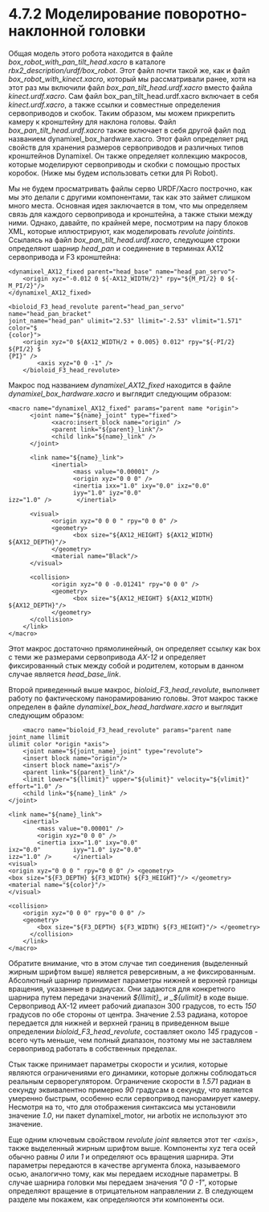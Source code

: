 # 4.7.2 Моделирование поворотно-наклонной головки

Общая модель этого робота находится в файле _box\_robot\_with\_pan\_tilt\_head.xacro_ в каталоге _rbx2\_description/urdf/box\_robot_. Этот файл почти такой же, как и файл _box\_robot\_with\_kinect.xacro_, который мы рассматривали ранее, хотя на этот раз мы  включили файл _box\_pan\_tilt\_head.urdf.xacro_ вместо файла _kinect.urdf.xacro_. Сам файл box\_pan\_tilt\_head.urdf.xacro включает в себя _kinect.urdf.xacro_, а также ссылки и совместные определения сервоприводов и скобок. Таким образом, мы можем прикрепить камеру к кронштейну для наклона головы. Файл _box\_pan\_tilt\_head.urdf.xacro_ также включает в себя другой файл под названием dynamixel\_box\_hardware.xacro. Этот файл определяет ряд свойств для хранения размеров сервоприводов и различных типов кронштейнов Dynamixel. Он также определяет коллекцию макросов, которые моделируют сервоприводы и скобки с помощью простых коробок. \(Ниже мы будем использовать сетки для Pi Robot\).

Мы не будем просматривать файлы серво URDF/Xacro построчно, как мы это делали с другими компонентами, так как это займет слишком много места. Основная идея заключается в том, что мы определяем связь для каждого сервопривода и кронштейна, а также стыки между ними. Однако, давайте, по крайней мере, посмотрим на пару блоков XML, которые иллюстрируют, как моделировать _revolute jointints_. Ссылаясь на файл _box\_pan\_tilt\_head.urdf.xacro_, следующие строки определяют шарнир _head\_pan_ и соединение в терминах AX12 сервопривода и F3 кронштейна:

```text
<dynamixel_AX12_fixed parent="head_base" name="head_pan_servo">
    <origin xyz="-0.012 0 ${-AX12_WIDTH/2}" rpy="${M_PI/2} 0 ${-M_PI/2}"/>
</dynamixel_AX12_fixed>

<bioloid_F3_head_revolute parent="head_pan_servo" name="head_pan_bracket"
joint_name="head_pan" ulimit="2.53" llimit="-2.53" vlimit="1.571" color="$ 
{color}">
    <origin xyz="0 ${AX12_WIDTH/2 + 0.005} 0.012" rpy="${-PI/2} ${PI/2} $ 
{PI}" />
        <axis xyz="0 0 -1" />
    </bioloid_F3_head_revolute>
```

Макрос под названием _dynamixel\_AX12\_fixed_ находится в файле _dynamixel\_box\_hardware.xacro_ и выглядит следующим образом:

```text
<macro name="dynamixel_AX12_fixed" params="parent name *origin"> 
      <joint name="${name}_joint" type="fixed">
            <xacro:insert_block name="origin" /> 
            <parent link="${parent}_link"/> 
            <child link="${name}_link" />
      </joint>
      
      <link name="${name}_link"> 
            <inertial>
                  <mass value="0.00001" />
                  <origin xyz="0 0 0" />
                  <inertia ixx="1.0" ixy="0.0" ixz="0.0"
                  iyy="1.0" iyz="0.0" 
izz="1.0" />       </inertial>
      
      <visual>
            <origin xyz="0 0 0 " rpy="0 0 0" /> 
            <geometry>
                  <box size="${AX12_HEIGHT} ${AX12_WIDTH} ${AX12_DEPTH}"/> 
            </geometry>
            <material name="Black"/> 
      </visual>

      <collision>
            <origin xyz="0 0 -0.01241" rpy="0 0 0" />
            <geometry>
                  <box size="${AX12_HEIGHT} ${AX12_WIDTH} ${AX12_DEPTH}"/> 
            </geometry>
      </collision>
    </link>
</macro>
```

Этот макрос достаточно прямолинейный, он определяет ссылку как box с теми же размерами сервопривода _AX-12_ и определяет фиксированный стык между собой и родителем, которым в данном случае является _head\_base\_link_. 

Второй приведенный выше макрос, _bioloid\_F3\_head\_revolute_, выполняет работу по фактическому панорамированию головы. Этот макрос также определен в файле _dynamixel\_box\_head\_hardware.xacro_ и выглядит следующим образом:

```text
    <macro name="bioloid_F3_head_revolute" params="parent name joint_name llimit 
ulimit color *origin *axis">
    <joint name="${joint_name}_joint" type="revolute">
    <insert block name="origin"/>
    <insert block name="axis"/>
    <parent link="${parent}_link"/>
    <limit lower="${llimit}" upper="${ulimit}" velocity="${vlimit}" 
effort="1.0" />
    <child link="${name}_link" /> 
</joint>

<link name="${name}_link"> 
    <inertial>
        <mass value="0.00001" /> 
        <origin xyz="0 0 0" /> 
        <inertia ixx="1.0" ixy="0.0"
ixz="0.0"         iyy="1.0" iyz="0.0" 
izz="1.0" />      </inertial>
<visual>
<origin xyz="0 0 0 " rpy="0 0 0" /> <geometry>
<box size="${F3_DEPTH} ${F3_WIDTH} ${F3_HEIGHT}"/> </geometry>
<material name="${color}"/>
</visual>

<collision>
    <origin xyz="0 0 0" rpy="0 0 0" /> 
    <geometry>
        <box size="${F3_DEPTH} ${F3_WIDTH} ${F3_HEIGHT}"/> </geometry>
      </collision>
    </link>
</macro>
```

Обратите внимание, что в этом случае тип соединения \(выделенный жирным шрифтом выше\) является реверсивным, а не фиксированным. Абсолютный шарнир принимает параметры нижней и верхней границы вращения, указанные в радиусах. Они задаются для конкретного шарнира путем передачи значений _${llimit}_ и _${ulimit}_ в коде выше. Сервопривод AX-12 имеет рабочий диапазон 300 градусов, то есть _150_ градусов по обе стороны от центра. Значение 2.53 радиана, которое передается для нижней и верхней границ в приведенном выше определении _bioloid\_F3\_head\_revolute_, составляет около _145_ градусов - всего чуть меньше, чем полный диапазон, поэтому мы не заставляем сервопривод работать в собственных пределах. 

Стык также принимает параметры скорости и усилия, которые являются ограничениями его динамики, которые должны соблюдаться реальным серворегулятором. Ограничение скорости в _1.571_ радиан в секунду эквивалентно примерно _90_ градусам в секунду, что является умеренно быстрым, особенно если сервопривод панорамирует камеру. Несмотря на то, что для отображения синтаксиса мы установили значение _1.0_, ни пакет dynamixel\_motor, ни arbotix не используют это значение.

Еще одним ключевым свойством _revolute joint_ является этот тег _&lt;axis&gt;_, также выделенный жирным шрифтом выше. Компоненты xyz тега осей обычно равны _0_ или _1_ и определяют ось вращения шарнира. Эти параметры передаются в качестве аргумента блока, называемого осью, аналогично тому, как мы передаем исходные параметры. В случае шарнира головки мы передаем значения _"0 0 -1"_, которые определяют вращение в отрицательном направлении _z_. В следующем разделе мы покажем, как определяются эти компоненты оси.





